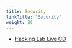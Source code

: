 ```yaml
---
title: Security
linkTitle: "Security"
weight: 20
---
```


* [Hacking Lab Live CD](https://livecd.hacking-lab.com/)
